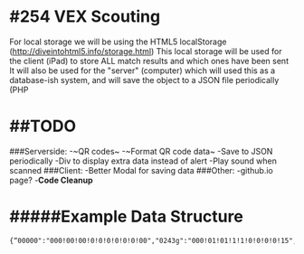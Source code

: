 #254 VEX Scouting
======

For local storage we will be using the HTML5 localStorage (http://diveintohtml5.info/storage.html)
This local storage will be used for the client (iPad) to store ALL match results and which ones have been sent
It will also be used for the "server" (computer) which will used this as a database-ish system, and will save the object to a JSON file periodically (PHP

##TODO
======
###Serverside:
-~QR codes~
-~Format QR code data~
-Save to JSON periodically
-Div to display extra data instead of alert
-Play sound when scanned
###Client:
-Better Modal for saving data
###Other:
-github.io page?
-__Code Cleanup__

#####Example Data Structure
======
```”
{“00000":"000!00!00!0!0!0!0!0!0!00","0243g":"000!01!01!1!1!0!0!0!0!15","0254g":"000!02!02!2!1!8!3!7!8!01","0254q":"000!01!02!2!1!0!0!0!0!04","teams":"0243g,00000,0254g,0254q"}"
```
